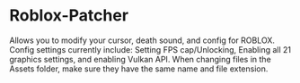 # Roblox-Patcher
Allows you to modify your cursor, death sound, and config for ROBLOX.
Config settings currently include: Setting FPS cap/Unlocking, Enabling all 21 graphics settings, and enabling Vulkan API.
When changing files in the Assets folder, make sure they have the same name and file extension.
